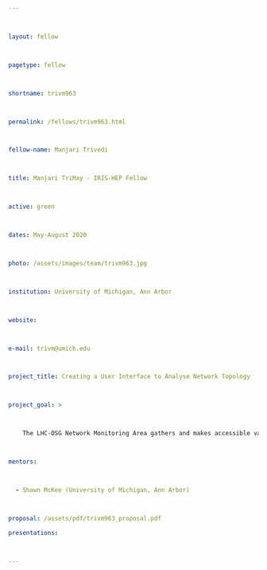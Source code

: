 ```yaml
---



layout: fellow



pagetype: fellow



shortname: trivm963



permalink: /fellows/trivm963.html



fellow-name: Manjari Trivedi



title: Manjari TriMay - IRIS-HEP Fellow



active: green



dates: May-August 2020



photo: /assets/images/team/trivm963.jpg



institution: University of Michigan, Ann Arbor



website: 



e-mail: trivm@umich.edu



project_title: Creating a User Interface to Analyse Network Topology



project_goal: >



    The LHC-OSG Network Monitoring Area gathers and makes accessible various network metrics related to network performance in order to debug complex network  problems more effectively. This is a unique dataset with continuous measurements of thousands of research and education network paths. It can be challenging to identify network problems and, more importantly, their location. The goal of my project is to create a network topology analysis web interface to aid with debugging and localizing network performance issues. This will be mostly focussed on path analysis: finding commonalities between paths, finding paths that contain a given address, correlating paths with other network metrics, and the degree of path symmetry. 



mentors:



  - Shawn McKee (University of Michigan, Ann Arbor)



proposal: /assets/pdf/trivm963_proposal.pdf

presentations:



---
```


